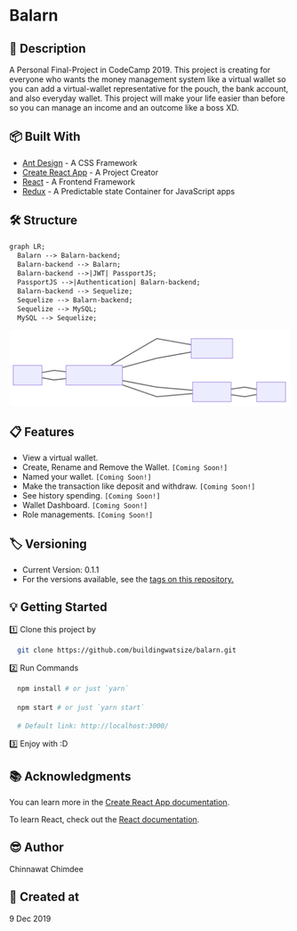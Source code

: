 # Balarn

## 📘 Description

A Personal Final-Project in CodeCamp 2019. This project is creating for everyone who wants the money management system like a virtual wallet so you can add a virtual-wallet representative
for the pouch, the bank account, and also everyday wallet. This project will make your life easier than before so you can manage an income and an outcome like a boss XD.

## 📦 Built With

- [Ant Design](https://ant.design/) - A CSS Framework
- [Create React App](https://github.com/facebook/create-react-app) - A Project Creator
- [React](https://reactjs.org/) - A Frontend Framework
- [Redux](https://redux.js.org/) - A Predictable state Container for JavaScript apps

## 🛠 Structure

```mermaid
graph LR;
  Balarn --> Balarn-backend;
  Balarn-backend --> Balarn;
  Balarn-backend -->|JWT| PassportJS;
  PassportJS -->|Authentication| Balarn-backend;
  Balarn-backend --> Sequelize;
  Sequelize --> Balarn-backend;
  Sequelize --> MySQL;
  MySQL --> Sequelize;
```

![Mermaid Diagram](./mermaid-diagram.svg)

## 📋 Features

- View a virtual wallet.
- Create, Rename and Remove the Wallet. `[Coming Soon!]`
- Named your wallet. `[Coming Soon!]`
- Make the transaction like deposit and withdraw. `[Coming Soon!]`
- See history spending. `[Coming Soon!]`
- Wallet Dashboard. `[Coming Soon!]`
- Role managements. `[Coming Soon!]`

## 🏷 Versioning

- Current Version: 0.1.1
- For the versions available, see the [tags on this repository.](https://github.com/buildingwatsize/balarn/tags)

## 💡 Getting Started

1️⃣ Clone this project by

  ```bash
    git clone https://github.com/buildingwatsize/balarn.git
  ```

2️⃣ Run Commands

  ```bash
    npm install # or just `yarn`

    npm start # or just `yarn start`

    # Default link: http://localhost:3000/
  ```

3️⃣ Enjoy with :D

## 📚 Acknowledgments

You can learn more in the [Create React App documentation](https://facebook.github.io/create-react-app/docs/getting-started).

To learn React, check out the [React documentation](https://reactjs.org/).

## 😎 Author

Chinnawat Chimdee

## 🚩 Created at

9 Dec 2019
